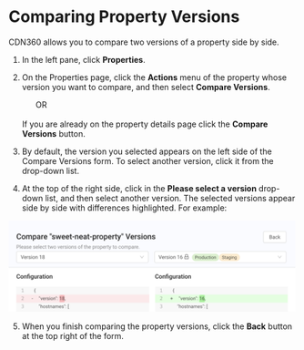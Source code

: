 # Comparing Property Versions

CDN360 allows you to compare two versions of a property side by side.

1. In the left pane, click **Properties**.
2. On the Properties page, click the **Actions** menu of the property whose version you want to compare, and then select **Compare Versions**.<br><ul>OR</ul><br> If you are already on the property details page click the **Compare Versions** button.</ul>

3. By default, the version you selected appears on the left side of the Compare Versions form. To select another version, click it from the drop-down list.

4. At the top of the right side, click in the **Please select a version** drop-down list, and then select another version. The selected versions appear side by side with differences highlighted. For example:

![null](</docs/resources/images/Compare Versions Populated.png>)

5. When you finish comparing the property versions, click the **Back** button at the top right of the form.
